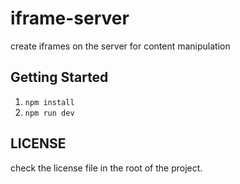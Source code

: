 # iframe-server

create iframes on the server for content manipulation

## Getting Started

1. `npm install`
2. `npm run dev`

## LICENSE

check the license file in the root of the project.
